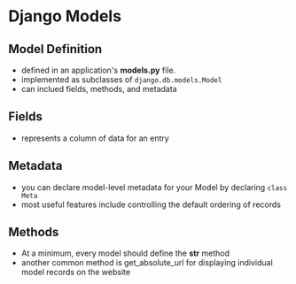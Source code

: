 # Django Models

## Model Definition

- defined in an application's **models.py** file.
- implemented as subclasses of `django.db.models.Model`
- can inclued fields, methods, and metadata

## Fields

- represents a column of data for an entry

## Metadata

- you can declare model-level metadata for your Model by declaring `class Meta`
- most useful features include controlling the default ordering of records

## Methods

- At a minimum, every model should define the __str__ method
- another common method is get_absolute_url for displaying individual model records on the website

